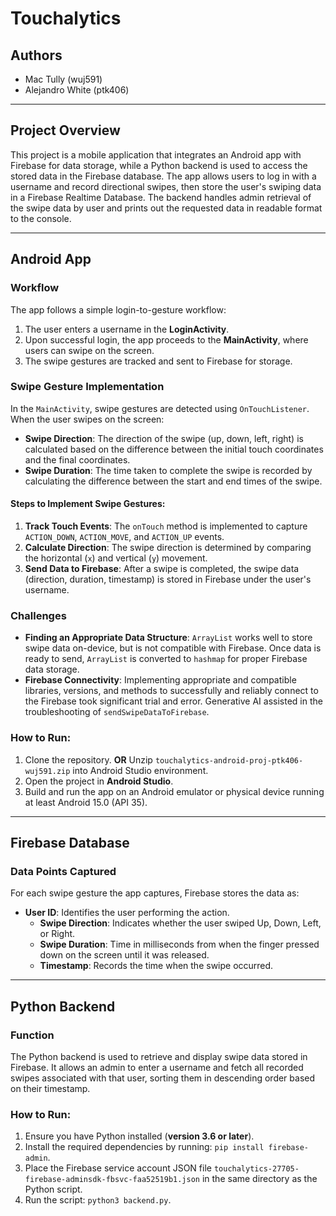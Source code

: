 # Touchalytics

## Authors
- Mac Tully (wuj591)
- Alejandro White (ptk406)

---

## Project Overview

This project is a mobile application that integrates an Android app with Firebase for data storage, while a Python backend is used to access the stored data in the Firebase database. The app allows users to log in with a username and record directional swipes, then store the user's swiping data in a Firebase Realtime Database. The backend handles admin retrieval of the swipe data by user and prints out the requested data in readable format to the console.

---

## Android App

### Workflow
The app follows a simple login-to-gesture workflow:
1. The user enters a username in the **LoginActivity**.
2. Upon successful login, the app proceeds to the **MainActivity**, where users can swipe on the screen.
3. The swipe gestures are tracked and sent to Firebase for storage.

### Swipe Gesture Implementation
In the `MainActivity`, swipe gestures are detected using `OnTouchListener`. When the user swipes on the screen:
- **Swipe Direction**: The direction of the swipe (up, down, left, right) is calculated based on the difference between the initial touch coordinates and the final coordinates.
- **Swipe Duration**: The time taken to complete the swipe is recorded by calculating the difference between the start and end times of the swipe.

#### Steps to Implement Swipe Gestures:
1. **Track Touch Events**: The `onTouch` method is implemented to capture `ACTION_DOWN`, `ACTION_MOVE`, and `ACTION_UP` events.
2. **Calculate Direction**: The swipe direction is determined by comparing the horizontal (`x`) and vertical (`y`) movement.
3. **Send Data to Firebase**: After a swipe is completed, the swipe data (direction, duration, timestamp) is stored in Firebase under the user's username.

### Challenges
- **Finding an Appropriate Data Structure**: `ArrayList` works well to store swipe data on-device, but is not compatible with Firebase. Once data is ready to send, `ArrayList` is converted to `hashmap` for proper Firebase data storage.
- **Firebase Connectivity**: Implementing appropriate and compatible libraries, versions, and methods to successfully and reliably connect to the Firebase took significant trial and error. Generative AI assisted in the troubleshooting of `sendSwipeDataToFirebase`. 

### How to Run:
1. Clone the repository.  **OR**  Unzip `touchalytics-android-proj-ptk406-wuj591.zip` into Android Studio environment.
2. Open the project in **Android Studio**.
3. Build and run the app on an Android emulator or physical device running at least Android 15.0 (API 35).

---

## Firebase Database

### Data Points Captured
For each swipe gesture the app captures, Firebase stores the data as:
- **User ID**: Identifies the user performing the action.
  - **Swipe Direction**: Indicates whether the user swiped Up, Down, Left, or Right.
  - **Swipe Duration**: Time in milliseconds from when the finger pressed down on the screen until it was released.
  - **Timestamp**: Records the time when the swipe occurred.

---

## Python Backend

### Function
The Python backend is used to retrieve and display swipe data stored in Firebase. It allows an admin to enter a username and fetch all recorded swipes associated with that user, sorting them in descending order based on their timestamp.

### How to Run:
1. Ensure you have Python installed (**version 3.6 or later**).
2. Install the required dependencies by running: `pip install firebase-admin`.
3. Place the Firebase service account JSON file `touchalytics-27705-firebase-adminsdk-fbsvc-faa52519b1.json` in the same directory as the Python script.
4. Run the script: `python3 backend.py`.
